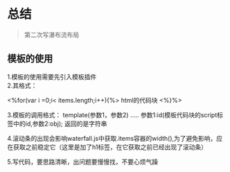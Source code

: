 # 总结
>第二次写瀑布流布局
## 模板的使用
1.模板的使用需要先引入模板插件   
2.其格式：  

   <%for(var i =0;i< items.length;i++){%>
   html的代码块
   <%}%>    

3.模板的调用格式：
    template(参数1，参数2) ..... 参数1:id(模板代码块的script标签中的id,参数2:obj);   返回的是字符串

4.滚动条的出现会影响waterfall.js中获取.items容器的width(),为了避免影响，应在获取之前稳定它（这里是加了h1标签，在它获取之前已经出现了滚动条）


5.写代码，要思路清晰，出问题要慢慢找，不要心烦气躁
